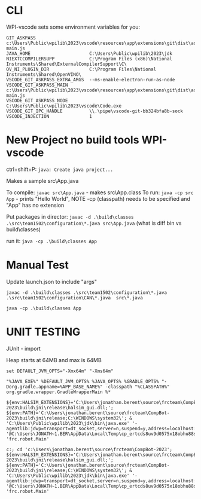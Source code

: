 # CLI

WPI-vscode sets some environment variables for you:
```
GIT_ASKPASS                    c:\Users\Public\wpilib\2023\vscode\resources\app\extensions\git\dist\askpass-main.js 
JAVA_HOME                      C:\Users\Public\wpilib\2023\jdk
NIEXTCCOMPILERSUPP             C:\Program Files (x86)\National Instruments\Shared\ExternalCompilerSupport\C\ 
OV_NI_PLUGIN_DIR               C:\Program Files\National Instruments\Shared\OpenVINO\
VSCODE_GIT_ASKPASS_EXTRA_ARGS  --ms-enable-electron-run-as-node
VSCODE_GIT_ASKPASS_MAIN        c:\Users\Public\wpilib\2023\vscode\resources\app\extensions\git\dist\askpass-main.js 
VSCODE_GIT_ASKPASS_NODE        C:\Users\Public\wpilib\2023\vscode\Code.exe
VSCODE_GIT_IPC_HANDLE          \\.\pipe\vscode-git-bb324bfa8b-sock
VSCODE_INJECTION               1
```

# New Project no build tools WPI-vscode
ctrl+shift+P: `java: Create java project...`

Makes a sample src\App.java

To compile: `javac src\App.java` - makes src\App.class
To run: `java -cp src App` - prints "Hello World", NOTE -cp (classpath) needs to be specified and "App" has no extension

Put packages in director: `javac -d .\build\classes .\src\team1502\configuration\*.java src\App.java`
(what is diff bin vs build\classes)

run it: `java -cp .\build\classes App`

# Manual Test
Update launch.json to include "args"

```
javac -d .\build\classes .\src\team1502\configuration\*.java .\src\team1502\configuration\CAN\*.java  src\*.java

java -cp .\build\classes App
```

# UNIT TESTING
JUnit - import 

Heap starts at 64MB and max is 64MB
```
set DEFAULT_JVM_OPTS="-Xmx64m" "-Xms64m"

"%JAVA_EXE%" %DEFAULT_JVM_OPTS% %JAVA_OPTS% %GRADLE_OPTS% "-Dorg.gradle.appname=%APP_BASE_NAME%" -classpath "%CLASSPATH%" org.gradle.wrapper.GradleWrapperMain %*
```

```
${env:HALSIM_EXTENSIONS}='C:\Users\jonathan.berent\source\frcteam\CompBot-2023\build\jni\release\halsim_gui.dll;'; ${env:PATH}='C:\Users\jonathan.berent\source\frcteam\CompBot-2023\build\jni\release;C:\WINDOWS\system32\'; & 'C:\Users\Public\wpilib\2023\jdk\bin\java.exe' '-agentlib:jdwp=transport=dt_socket,server=n,suspend=y,address=localhost:59351' '@C:\Users\JONATH~1.BER\AppData\Local\Temp\cp_ertcds8uv9d0575x18obhu88s.argfile' 'frc.robot.Main'

c:; cd 'c:\Users\jonathan.berent\source\frcteam\CompBot-2023'; ${env:HALSIM_EXTENSIONS}='C:\Users\jonathan.berent\source\frcteam\CompBot-2023\build\jni\release\halsim_gui.dll;'; ${env:PATH}='C:\Users\jonathan.berent\source\frcteam\CompBot-2023\build\jni\release;C:\WINDOWS\system32\'; & 'C:\Users\Public\wpilib\2023\jdk\bin\java.exe' '-agentlib:jdwp=transport=dt_socket,server=n,suspend=y,address=localhost:61306' '@C:\Users\JONATH~1.BER\AppData\Local\Temp\cp_ertcds8uv9d0575x18obhu88s.argfile' 'frc.robot.Main'


```